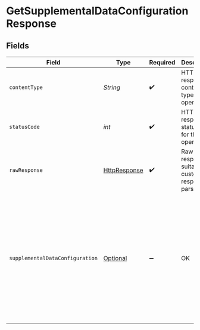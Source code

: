 # GetSupplementalDataConfigurationResponse


## Fields

| Field                                                                                                                                                                             | Type                                                                                                                                                                              | Required                                                                                                                                                                          | Description                                                                                                                                                                       | Example                                                                                                                                                                           |
| --------------------------------------------------------------------------------------------------------------------------------------------------------------------------------- | --------------------------------------------------------------------------------------------------------------------------------------------------------------------------------- | --------------------------------------------------------------------------------------------------------------------------------------------------------------------------------- | --------------------------------------------------------------------------------------------------------------------------------------------------------------------------------- | --------------------------------------------------------------------------------------------------------------------------------------------------------------------------------- |
| `contentType`                                                                                                                                                                     | *String*                                                                                                                                                                          | :heavy_check_mark:                                                                                                                                                                | HTTP response content type for this operation                                                                                                                                     |                                                                                                                                                                                   |
| `statusCode`                                                                                                                                                                      | *int*                                                                                                                                                                             | :heavy_check_mark:                                                                                                                                                                | HTTP response status code for this operation                                                                                                                                      |                                                                                                                                                                                   |
| `rawResponse`                                                                                                                                                                     | [HttpResponse<InputStream>](https://docs.oracle.com/en/java/javase/11/docs/api/java.net.http/java/net/http/HttpResponse.html)                                                     | :heavy_check_mark:                                                                                                                                                                | Raw HTTP response; suitable for custom response parsing                                                                                                                           |                                                                                                                                                                                   |
| `supplementalDataConfiguration`                                                                                                                                                   | [Optional<SupplementalDataConfiguration>](../../models/shared/SupplementalDataConfiguration.md)                                                                                   | :heavy_minus_sign:                                                                                                                                                                | OK                                                                                                                                                                                | {<br/>"supplementalDataConfig": {<br/>"orders-supplemental-data": {<br/>"dataSource": "/orders",<br/>"pullData": {<br/>"orderNumber": "order_num"<br/>},<br/>"pushData": {<br/>"orderNumber": "order_num"<br/>}<br/>}<br/>}<br/>} |